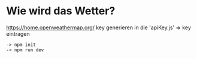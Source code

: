 # Wie wird das Wetter?

https://home.openweathermap.org/
key generieren
in die 'apiKey.js' => key eintragen

```
-> npm init
-> npm run dev
```
